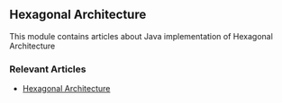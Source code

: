 ## Hexagonal Architecture

This module contains articles about Java implementation of Hexagonal Architecture

### Relevant Articles

- [Hexagonal Architecture](https://www.wikiwand.com/en/Hexagonal_architecture_(software))
